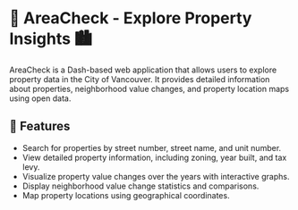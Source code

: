 # 🏡 AreaCheck - Explore Property Insights 🏙️

AreaCheck is a Dash-based web application that allows users to explore property data in the City of Vancouver. It provides detailed information about properties, neighborhood value changes, and property location maps using open data.

## 🚀 Features
- Search for properties by street number, street name, and unit number.
- View detailed property information, including zoning, year built, and tax levy.
- Visualize property value changes over the years with interactive graphs.
- Display neighborhood value change statistics and comparisons.
- Map property locations using geographical coordinates.